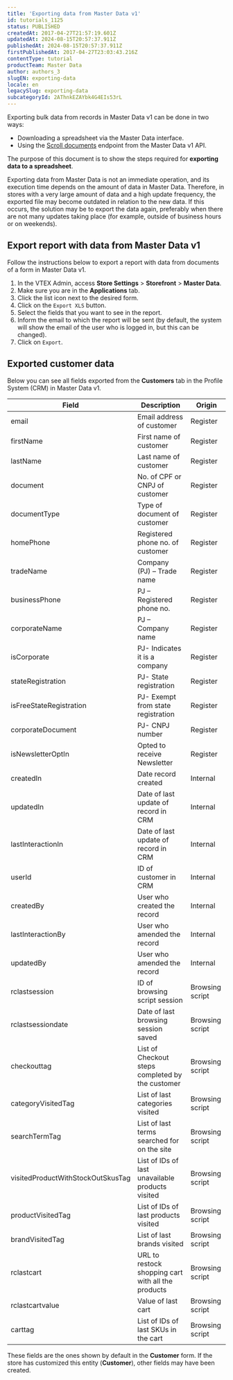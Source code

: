 ```yaml
---
title: 'Exporting data from Master Data v1'
id: tutorials_1125
status: PUBLISHED
createdAt: 2017-04-27T21:57:19.601Z
updatedAt: 2024-08-15T20:57:37.911Z
publishedAt: 2024-08-15T20:57:37.911Z
firstPublishedAt: 2017-04-27T23:03:43.216Z
contentType: tutorial
productTeam: Master Data
author: authors_3
slugEN: exporting-data
locale: en
legacySlug: exporting-data
subcategoryId: 2AThnkEZAYbk4G4EIs53rL
---
```


Exporting bulk data from records in Master Data v1 can be done in two ways:

* Downloading a spreadsheet via the Master Data interface.
* Using the [Scroll documents](https://developers.vtex.com/docs/api-reference/masterdata-api#get-/api/dataentities/-acronym-/scroll) endpoint from the Master Data v1 API.

The purpose of this document is to show the steps required for __exporting data to a spreadsheet__.

<div class="alert alert-warning">
  <p>Exporting data from Master Data is not an immediate operation, and its execution time depends on the amount of data in Master Data. Therefore, in stores with a very large amount of data and a high update frequency, the exported file may become outdated in relation to the new data. If this occurs, the solution may be to export the data again, preferably when there are not many updates taking place (for example, outside of business hours or on weekends).</p>
</div>

## Export report with data from Master Data v1

Follow the instructions below to export a report with data from documents of a form in Master Data v1.

1. In the VTEX Admin, access **Store Settings** > **Storefront** > **Master Data**.
2. Make sure you are in the **Applications** tab.
3. Click the list icon <i class="fas fa-bars"></i> next to the desired form.
4. Click on the `Export XLS` button.
6. Select the fields that you want to see in the report.
7. Inform the email to which the report will be sent (by default, the system will show the email of the user who is logged in, but this can be changed).
8. Click on `Export`.

## Exported customer data

Below you can see all fields exported from the **Customers** tab in the Profile System (CRM) in Master Data v1.

| Field     | Description     | Origin     |
| ---------- | ---------- | ---------- |
| email       | Email address of customer	       | Register       |
| firstName       | First name of customer	       | Register       |
| lastName       | Last name of customer	       | Register       |
| document       | No. of CPF or CNPJ of customer	       | Register       |
| documentType       | Type of document of customer	       | Register       |
| homePhone       | Registered phone no. of customer       | Register       |
| tradeName       | Company (PJ) – Trade name	       | Register       |
| businessPhone       | PJ – Registered phone no.		       | Register       |
| corporateName       | PJ – Company name	       | Register       |
| isCorporate       | PJ- Indicates it is a company	       | Register       |
| stateRegistration       | PJ- State registration	       | Register       |
| isFreeStateRegistration       | PJ- Exempt from state registration	       | Register       |
| corporateDocument       | PJ- CNPJ number	       | Register       |
| isNewsletterOptIn       | Opted to receive Newsletter	       | Register       |
| createdIn       | Date record created	       | Internal       |
| updatedIn       | Date of last update of record in CRM	       | Internal       |
| lastInteractionIn       | Date of last update of record in CRM	       | Internal       |
| userId       | ID of customer in CRM	       | Internal       |
| createdBy       | User who created the record	       | Internal       |
| lastInteractionBy       | User who amended the record	       | Internal       |
| updatedBy       | User who amended the record	       | Internal       |
| rclastsession       | ID of browsing script session	       | Browsing script       |
| rclastsessiondate       | Date of last browsing session saved	       | Browsing script       |
| checkouttag       | List of Checkout steps completed by the customer	       | Browsing script       |
| categoryVisitedTag       | List of last categories visited	       | Browsing script       |
| searchTermTag       | List of last terms searched for on the site	       | Browsing script       |
| visitedProductWithStockOutSkusTag       | List of IDs of last unavailable products visited	       | Browsing script       |
| productVisitedTag       | List of IDs of last products visited	       | Browsing script       |
| brandVisitedTag       | List of last brands visited	       | Browsing script       |
| rclastcart       | URL to restock shopping cart with all the products	       | Browsing script       |
| rclastcartvalue       | Value of last cart	       | Browsing script       |
| carttag       | List of IDs of last SKUs in the cart	       | Browsing script       |

These fields are the ones shown by default in the __Customer__ form. If the store has customized this entity (__Customer__), other fields may have been created.


